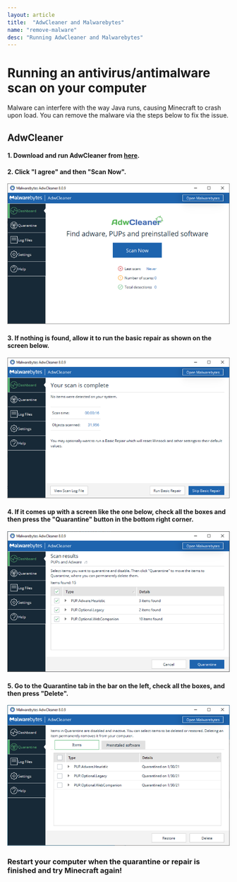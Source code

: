 ```yaml
---
layout: article
title:  "AdwCleaner and Malwarebytes"
name: "remove-malware"
desc: "Running AdwCleaner and Malwarebytes"
---
```


# Running an antivirus/antimalware scan on your computer

Malware can interfere with the way Java runs, causing Minecraft to crash upon load. You can remove the malware via the steps below to fix the issue.

## AdwCleaner

#### 1. Download and run AdwCleaner from [here](https://downloads.malwarebytes.com/file/adwcleaner).
#### 2. Click "I agree" and then "Scan Now".
![homescreen](/static/images/help/removing-malware/homescreen.png)
#### 3. If nothing is found, allow it to run the basic repair as shown on the screen below.
![nothing](/static/images/help/removing-malware/nothing.PNG)
#### 4. If it comes up with a screen like the one below, check all the boxes and then press the "Quarantine" button in the bottom right corner.
![quarentine](/static/images/help/removing-malware/quarentine.PNG)
#### 5. Go to the Quarantine tab in the bar on the left, check all the boxes, and then press "Delete".
![delete](/static/images/help/removing-malware/delete.PNG)

### Restart your computer when the quarantine or repair is finished and try Minecraft again!
